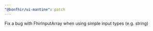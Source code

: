 ```yaml
---
"@bonfhir/ui-mantine": patch
---
```


Fix a bug with FhirInputArray when using simple input types (e.g. string)
